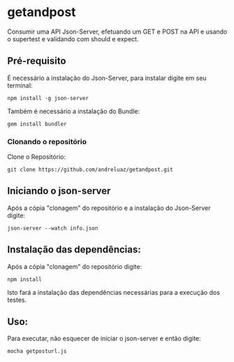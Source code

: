 # getandpost
Consumir uma API Json-Server, efetuando um GET e POST na API e usando o supertest e validando com should e expect.

## Pré-requisito

É necessário a instalação do Json-Server, para instalar digite em seu terminal:

```
npm install -g json-server
```

Também é necessário a instalação do Bundle:

```
gem install bundler
```

### Clonando o repositório

Clone o Repositório:

```
git clone https://github.com/andreluaz/getandpost.git
```

## Iniciando o json-server

Após a cópia "clonagem" do repositório e a instalação do Json-Server digite:
```
json-server --watch info.json
```

## Instalação das dependências:

Após a cópia "clonagem" do repositório digite:
```
npm install
```

Isto fará a instalação das dependências necessárias para a execução dos testes.

## Uso:

Para executar, não esquecer de iniciar o json-server e então digite:

```
mocha getposturl.js
```
